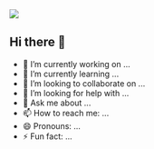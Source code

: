 <img src="https://capsule-render.vercel.app/api?type=transparent&color=auto&height=100&section=header&text=Glenn's%20Github&fontSize=25&fontColor=#703ee5" />

## Hi there 👋
- 🔭 I’m currently working on ...
- 🌱 I’m currently learning ...
- 👯 I’m looking to collaborate on ...
- 🤔 I’m looking for help with ...
- 💬 Ask me about ...
- 📫 How to reach me: ...
- 😄 Pronouns: ...
- ⚡ Fun fact: ...
